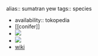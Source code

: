 alias:: sumatran yew
tags:: species

- availability:: tokopedia
- [[conifer]]
- ![](https://peach-geographical-bat-397.mypinata.cloud/ipfs/QmcwNKYDu6RVvhhDVbJNbMtce4JzWs5QxgZJj7pqmN4skR)
- ![](https://peach-geographical-bat-397.mypinata.cloud/ipfs/QmVnPWFLAdSEPsS8FWskSpu9NMVPzFhAQaWvYoY8wgY8F1)
- [wiki](https://en.wikipedia.org/wiki/Taxus_sumatrana)